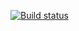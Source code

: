 [![Build status](https://ci.appveyor.com/api/projects/status/6u19a3tfbd88kdlx?svg=true)](https://ci.appveyor.com/project/Vladimir-Arg/bdd)
